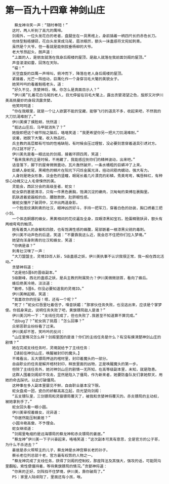 # 第一百九十四章 神剑山庄
        蔡龙神冷笑一声：“随时奉陪！”
       这时，两人听到了高亢的鹰啼。
       剑阁外，一位头发花白的老者，盘腿坐在一具黑棺上，身前插着一柄四尺长的赤色长刀。
       他体型魁梧健硕，花白头发束成马尾，眉浓眼厉，额头一抹蛊惑符文宛如刺青。
       虽然是个大爷，但一看就是能倒拔垂杨柳的大爷。
       老大爷昂起头，朗声道：
       “上面的人，是朋友就落在我身后阁楼的屋顶，是敌人就落在我前面剑阁的屋顶。”
       声音滚滚如雷，回荡在天际。
       “唳！”
       天空盘旋的巨鹰一声啼叫，俯冲而下，降落在老人身后阁楼的屋顶。
       紧接着，光芒一阵扭动，巨鹰化作一个身穿羽毛大氅的美貌女子。
       她笑吟吟的看着魁梧老头，道：
       “好久不见，贪婪神将，咦，你怎么是真面目示人？”
       “伊川美”扎着花白马尾的老人，目光停留在羽毛大氅上，露出贪婪渴望之色，旋即又对伊川美高挑曼妙的身段流露贪婪。
       他笑呵呵道：
       “你在我眼里，就是一个让人欲罢不能的宝藏，能够飞行的道具不多，收起来吧，不然我的大刀饥渴难耐了。”
       伊川美摸了摸脸颊，恍然道：
       “抵达山庄后，马甲就消失了？”
       她旋即把这个细节抛之脑后，咯咯笑道：“我更希望你另一把大刀饥渴难耐。”
       说着，她脱下大氅，收入物品栏。
       兵主教的高层都有可怕的性格缺陷，有时候会压过理智，没必要刻意穿着道具引诱对方。
       内讧就不好了。
       伊川美先是看一眼远处的剑阁，接着环顾四周，笑道：
       “看来我来的正是时候，不用藏了，我能感应到你们的精神波动，出来吧。”
       话音落下，脚下的屋脊微微震动，瓦片轰然破开，一条水桶粗的巨蟒冲了上来。
       巨蟒人身蛇尾，黑褐色的鳞片在阳光下闪烁金属光泽，扭动间筋肉蠕动，强大有力。
       人身则是艳女形象，淡金色的竖瞳，眼尾长着几片漂亮的彩鳞，秀美弯弯，嘴唇鲜红，有种惊心动魄又让人毛骨悚然的美。
       灵能会，西区分会的高级圣者，蛇女！
       蛇女穿的甚是清凉，只有一件黑色裹胸，饱满沉淀的嫩肉，沉甸甸的束缚在裹胸里。
       肌肤透着瓷器般的白，腰肢款款，肚脐眼性感。
       被蛇女撞开了破洞中，又冲出两道身影。
       一个脸庞纹满刺青的壮汉，眼神凶厉好斗，手持一把军刀，穿着白色的劲装，胸口绣着三把小剑。
       一个体态婀娜的蜂女，黑黄相间的花纹遍及全身，双眼漆黑如宝石，脸蛋精致妖异，额头有两根弯弯的触须。
       她有着类人的身躯和四肢，也有饱满性感的蜂腹，尾部嵌着一根漆黑尖锐的毒刺。
       伊川美不动声色的后退，笑道：“不要靠我这么近，我会忍不住把你们拉入梦境。”
       她望向浑身刺青的壮汉和蜂女，笑道：
       “你俩是谁？”
       刺青壮汉嘿了一声：
       “大刀盟盟主，灵境ID百人斩，5级蛊惑之妖，伊川美执事不认识我很正常，我一般在西北活动。”
       贪婪神将道：
       “这是他5晋6的晋级副本。”
       5级巅峰，西北的蛊惑之妖，是兵主教的附属势力？伊川美微微颔首，看向了蜂后。
       蜂后绝美冷艳，淡淡道：
       “散修，5晋6，你没必要知道我的灵境ID。”
       伊川美眯起眼，笑道：
       “我喜欢你的狂妄！嗯，还有一个呢？”
       “死了！”蛇女红唇里吐着信子，嗓音妖媚：“那家伙任务失败，也没逃出来，应该是个掌梦使。你孤身来此，说明任务失败了吧，黄旗镖局敌人是谁？”
       伊川美沉吟一下：“支线任完成了，但也失败了.我甚至不知道算不算完成。”
       “出bug了？”蛇女挑了挑眉：“怎么回事？”
       众邪恶职业纷纷看了过来。
       伊川美却不答，笑吟吟的反问：
       “山庄里情况怎么样？剑阁里困的是谁？你们的主线任务是什么？有没有摸清楚神剑山庄的剧情？”
       她在完成支线任务时，灵境就给予了主线任务：
       【请前往神剑山庄，唤醒被封印的魔头。】
       不难看出，五大镖局押送的棺材里，封印着魔头的一部分。
       自由职业的任务是解开棺材封印，释放里面的凶物，正是唤醒魔头的第一步。
       但除了主线任务外，她对神剑山庄的剧情一无所知，在高等级副本里，未知，就是隐患。
       这群人围着剑阁却不攻击，显然是陷入了僵局，作为新来者，她要防备队友们拿她祭天，用她的命去踩坑，以此打破僵局。
       这种事在多人副本里屡见不鲜，自由职业基本没下限。
       蛇女盘成一团，瓷白的娇躯高高立起，目光望向剑阁：
       “五支镖队里，三剑镖局和灵猿镖局覆灭了，被我和贪婪神将覆灭的。赤炎镖局的主动权，被她拿到手了。”
       蛇女回头看一眼小圆。
       伊川美审视着蜂女，诧异道：
       “你居然能压制姜居？”
       小圆冷艳高傲，不予理会。
       蛇女继续道：
       “剑阁里龟缩的是远海镖局的蔡龙神和赤炎镖局的姜居。”
       “蔡龙神”伊川美一下子兴奋起来，咯咯笑道：“这次副本可真有意思，全是官方的公子哥，为什么不杀进去？”
       姜居是赤火帮帮主的儿子，蔡龙神是水神宫蔡长老的孙子。
       蔡长老位列总部十老，官方最有权势的人物之一。
       “蔡龙神完成了支线任务，获得了剑阁的控制权，那座阵法及其强大，强攻的话，可能阴沟里翻船，索性便僵持着，等待黄旗镖局的情况。”贪婪神将道：
       “你来的正好，剑阵挡不住梦境，伊川美，靠你破局了。”
       PS：家里人陆续阳了，里面还有小孩，唉。